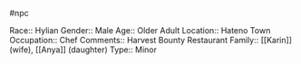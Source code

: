 #npc 

Race:: Hylian
Gender:: Male
Age:: Older Adult
Location:: Hateno Town
Occupation:: Chef
Comments:: Harvest Bounty Restaurant
Family:: [[Karin]] (wife), [[Anya]] (daughter)
Type:: Minor
